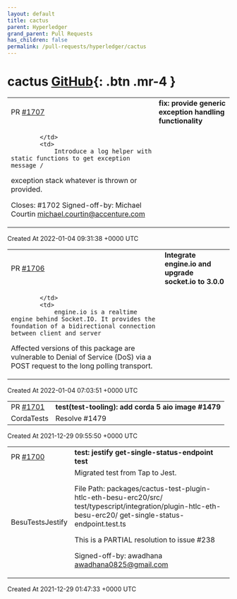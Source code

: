 ```yaml
---
layout: default
title: cactus
parent: Hyperledger
grand_parent: Pull Requests
has_children: false
permalink: /pull-requests/hyperledger/cactus
---
```


# cactus <span class="fs-3 right-align">[GitHub](https://github.com/hyperledger/cactus){: .btn .mr-4 }</span>


<div>
    <table>
        <tr>
            <td>
                PR <a href="https://github.com/hyperledger/cactus/pull/1707" class=".btn">#1707</a>
            </td>
            <td>
                <b>
                    fix: provide generic exception handling functionality
                </b>
            </td>
        </tr>
        <tr>
            <td>
                
            </td>
            <td>
                Introduce a log helper with static functions to get exception message /
exception stack whatever is thrown or provided.

Closes: #1702
Signed-off-by: Michael Courtin <michael.courtin@accenture.com>
            </td>
        </tr>
    </table>
    <div class="right-align">
        Created At 2022-01-04 09:31:38 +0000 UTC
    </div>
</div>

<div>
    <table>
        <tr>
            <td>
                PR <a href="https://github.com/hyperledger/cactus/pull/1706" class=".btn">#1706</a>
            </td>
            <td>
                <b>
                    Integrate engine.io and upgrade socket.io to 3.0.0
                </b>
            </td>
        </tr>
        <tr>
            <td>
                
            </td>
            <td>
                engine.io is a realtime engine behind Socket.IO. It provides the foundation of a bidirectional connection between client and server

Affected versions of this package are vulnerable to Denial of Service (DoS) via a POST request to the long polling transport.
            </td>
        </tr>
    </table>
    <div class="right-align">
        Created At 2022-01-04 07:03:51 +0000 UTC
    </div>
</div>

<div>
    <table>
        <tr>
            <td>
                PR <a href="https://github.com/hyperledger/cactus/pull/1701" class=".btn">#1701</a>
            </td>
            <td>
                <b>
                    test(test-tooling): add corda 5 aio image #1479
                </b>
            </td>
        </tr>
        <tr>
            <td>
                <span class="chip">Corda</span><span class="chip">Tests</span>
            </td>
            <td>
                Resolve #1479 
            </td>
        </tr>
    </table>
    <div class="right-align">
        Created At 2021-12-29 09:55:50 +0000 UTC
    </div>
</div>

<div>
    <table>
        <tr>
            <td>
                PR <a href="https://github.com/hyperledger/cactus/pull/1700" class=".btn">#1700</a>
            </td>
            <td>
                <b>
                    test: jestify get-single-status-endpoint test
                </b>
            </td>
        </tr>
        <tr>
            <td>
                <span class="chip">Besu</span><span class="chip">Tests</span><span class="chip">Jestify</span>
            </td>
            <td>
                Migrated test from Tap to Jest.

File Path:
packages/cactus-test-plugin-htlc-eth-besu-erc20/src/
test/typescript/integration/plugin-htlc-eth-besu-erc20/
get-single-status-endpoint.test.ts

This is a PARTIAL resolution to issue #238

Signed-off-by: awadhana <awadhana0825@gmail.com>
            </td>
        </tr>
    </table>
    <div class="right-align">
        Created At 2021-12-29 01:47:33 +0000 UTC
    </div>
</div>

